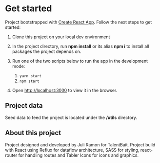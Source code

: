 # Get started

Project bootstrapped with [Create React App](https://github.com/facebook/create-react-app). Follow the next steps to get started:

1. Clone this project on your local dev environment

2. In the project directory, run **npm install** or its alias **npm i** to install all packages the project depends on.

3. Run one of the two scripts below to run the app in the development mode:

   1. `yarn start`
   2. `npm start`

4. Open [http://localhost:3000](http://localhost:3000) to view it in the browser.

## Project data

Seed data to feed the project is located under the **/utils** directory.

## About this project

Project designed and developed by Juli Ramon for TalentBait.
Project build with React using Reflux for dataflow architecture, SASS for styling, react-router for handling routes and Tabler Icons for icons and graphics.
